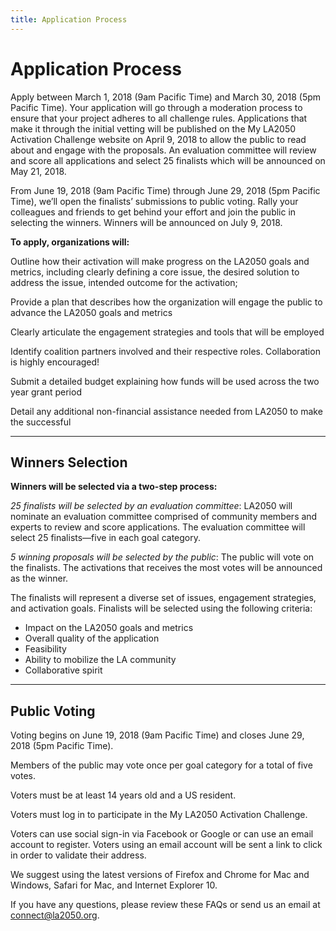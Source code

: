 ```yaml
---
title: Application Process
---
```


# Application Process

Apply between March 1, 2018 (9am Pacific Time) and March 30, 2018 (5pm Pacific Time). Your application will go through a moderation process to ensure that your project adheres to all challenge rules. Applications that make it through the initial vetting will be published on the My LA2050 Activation Challenge website on April 9, 2018 to allow the public to read about and engage with the proposals. An evaluation committee will review and score all applications and select 25 finalists which will be announced on May 21, 2018.

From June 19, 2018 (9am Pacific Time) through June 29, 2018 (5pm Pacific Time), we’ll open the finalists’ submissions to public voting. Rally your colleagues and friends to get behind your effort and join the public in selecting the winners. Winners will be announced on July 9, 2018.

**To apply, organizations will:**

Outline how their activation will make progress on the LA2050 goals and metrics, including clearly defining a core issue, the desired solution to address the issue, intended outcome for the activation;

Provide a plan that describes how the organization will engage the public to advance the LA2050 goals and metrics

Clearly articulate the engagement strategies and tools that will be employed

Identify coalition partners involved and their respective roles. Collaboration is highly encouraged!

Submit a detailed budget explaining how funds will be used across the two year grant period

Detail any additional non-financial assistance needed from LA2050 to make the successful

* * *

## Winners Selection

**Winners will be selected via a two-step process:**

_25 finalists will be selected by an evaluation committee_: LA2050 will nominate an evaluation committee comprised of community members and experts to review and score applications. The evaluation committee will select 25 finalists—five in each goal category.

_5 winning proposals will be selected by the public_: The public will vote on the finalists. The activations that receives the most votes will be announced as the winner.

The finalists will represent a diverse set of issues, engagement strategies, and activation goals. Finalists will be selected using the following criteria:

* Impact on the LA2050 goals and metrics
* Overall quality of the application
* Feasibility
* Ability to mobilize the LA community
* Collaborative spirit

* * *

## Public Voting 

Voting begins on June 19, 2018 (9am Pacific Time) and closes June 29, 2018 (5pm Pacific Time).

Members of the public may vote once per goal category for a total of five votes.

Voters must be at least 14 years old and a US resident.

Voters must log in to participate in the My LA2050 Activation Challenge.

Voters can use social sign-in via Facebook or Google or can use an email account to register. Voters using an email account will be sent a link to click in order to validate their address.

We suggest using the latest versions of Firefox and Chrome for Mac and Windows, Safari for Mac, and Internet Explorer 10.

If you have any questions, please review these FAQs or send us an email at [connect@la2050.org](mailto:connect@la2050.org).
